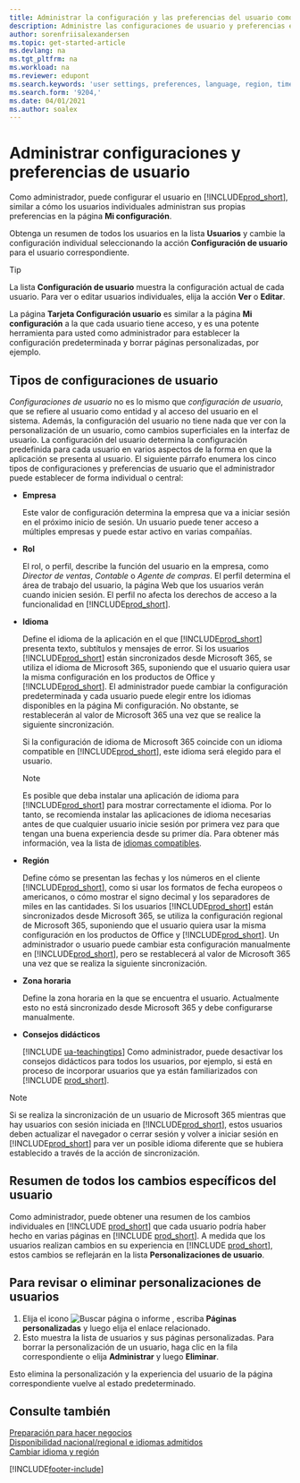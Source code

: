 ```yaml
---
title: Administrar la configuración y las preferencias del usuario como administrador
description: Administre las configuraciones de usuario y preferencias en Dynamics 365 Business Central.
author: sorenfriisalexandersen
ms.topic: get-started-article
ms.devlang: na
ms.tgt_pltfrm: na
ms.workload: na
ms.reviewer: edupont
ms.search.keywords: 'user settings, preferences, language, region, time zone, regional settings'
ms.search.form: '9204,'
ms.date: 04/01/2021
ms.author: soalex
---
```

# <a name="manage-user-settings-and-preferences"></a><a name="manage-user-settings-and-preferences"></a><a name="manage-user-settings-and-preferences"></a><a name="manage-user-settings-and-preferences"></a>Administrar configuraciones y preferencias de usuario

Como administrador, puede configurar el usuario en [!INCLUDE[prod_short](includes/prod_short.md)], similar a cómo los usuarios individuales administran sus propias preferencias en la página **Mi configuración**.  

Obtenga un resumen de todos los usuarios en la lista **Usuarios** y cambie la configuración individual seleccionando la acción **Configuración de usuario** para el usuario correspondiente.

> [!TIP]
> La lista **Configuración de usuario** muestra la configuración actual de cada usuario. Para ver o editar usuarios individuales, elija la acción **Ver** o **Editar**.

La página **Tarjeta Configuración usuario** es similar a la página **Mi configuración** a la que cada usuario tiene acceso, y es una potente herramienta para usted como administrador para establecer la configuración predeterminada y borrar páginas personalizadas, por ejemplo.  

## <a name="types-of-user-settings"></a><a name="types-of-user-settings"></a><a name="types-of-user-settings"></a><a name="types-of-user-settings"></a>Tipos de configuraciones de usuario

*Configuraciones de usuario* no es lo mismo que *configuración de usuario*, que se refiere al usuario como entidad y al acceso del usuario en el sistema. Además, la configuración del usuario no tiene nada que ver con la personalización de un usuario, como cambios superficiales en la interfaz de usuario. La configuración del usuario determina la configuración predefinida para cada usuario en varios aspectos de la forma en que la aplicación se presenta al usuario. El siguiente párrafo enumera los cinco tipos de configuraciones y preferencias de usuario que el administrador puede establecer de forma individual o central:

* **Empresa**  

  Este valor de configuración determina la empresa que va a iniciar sesión en el próximo inicio de sesión. Un usuario puede tener acceso a múltiples empresas y puede estar activo en varias compañías.

* **Rol**  

  El rol, o perfil, describe la función del usuario en la empresa, como *Director de ventas*, *Contable* o *Agente de compras*. El perfil determina el área de trabajo del usuario, la página Web que los usuarios verán cuando inicien sesión. El perfil no afecta los derechos de acceso a la funcionalidad en [!INCLUDE[prod_short](includes/prod_short.md)].  

* **Idioma**  

  Define el idioma de la aplicación en el que [!INCLUDE[prod_short](includes/prod_short.md)] presenta texto, subtítulos y mensajes de error. Si los usuarios [!INCLUDE[prod_short](includes/prod_short.md)] están sincronizados desde Microsoft 365, se utiliza el idioma de Microsoft 365, suponiendo que el usuario quiera usar la misma configuración en los productos de Office y [!INCLUDE[prod_short](includes/prod_short.md)]. El administrador puede cambiar la configuración predeterminada y cada usuario puede elegir entre los idiomas disponibles en la página Mi configuración. No obstante, se restablecerán al valor de Microsoft 365 una vez que se realice la siguiente sincronización.

  Si la configuración de idioma de Microsoft 365 coincide con un idioma compatible en [!INCLUDE[prod_short](includes/prod_short.md)], este idioma será elegido para el usuario.  

  > [!NOTE]
  > Es posible que deba instalar una aplicación de idioma para [!INCLUDE[prod_short](includes/prod_short.md)] para mostrar correctamente el idioma. Por lo tanto, se recomienda instalar las aplicaciones de idioma necesarias antes de que cualquier usuario inicie sesión por primera vez para que tengan una buena experiencia desde su primer día. Para obtener más información, vea la lista de [idiomas compatibles](/dynamics365/business-central/dev-itpro/compliance/apptest-countries-and-translations).  
  
* **Región**  

  Define cómo se presentan las fechas y los números en el cliente [!INCLUDE[prod_short](includes/prod_short.md)], como si usar los formatos de fecha europeos o americanos, o cómo mostrar el signo decimal y los separadores de miles en las cantidades. Si los usuarios [!INCLUDE[prod_short](includes/prod_short.md)] están sincronizados desde Microsoft 365, se utiliza la configuración regional de Microsoft 365, suponiendo que el usuario quiera usar la misma configuración en los productos de Office y [!INCLUDE[prod_short](includes/prod_short.md)]. Un administrador o usuario puede cambiar esta configuración manualmente en [!INCLUDE[prod_short](includes/prod_short.md)], pero se restablecerá al valor de Microsoft 365 una vez que se realiza la siguiente sincronización.

* **Zona horaria**  

  Define la zona horaria en la que se encuentra el usuario. Actualmente esto no está sincronizado desde Microsoft 365 y debe configurarse manualmente.  

* **Consejos didácticos**

  [!INCLUDE [ua-teachingtips](includes/ua-teachingtips.md)] Como administrador, puede desactivar los consejos didácticos para todos los usuarios, por ejemplo, si está en proceso de incorporar usuarios que ya están familiarizados con [!INCLUDE [prod_short](includes/prod_short.md)].  

> [!NOTE]
> Si se realiza la sincronización de un usuario de Microsoft 365 mientras que hay usuarios con sesión iniciada en [!INCLUDE[prod_short](includes/prod_short.md)], estos usuarios deben actualizar el navegador o cerrar sesión y volver a iniciar sesión en [!INCLUDE[prod_short](includes/prod_short.md)] para ver un posible idioma diferente que se hubiera establecido a través de la acción de sincronización.

## <a name="overview-of-all-user-specific-changes"></a><a name="overview-of-all-user-specific-changes"></a><a name="overview-of-all-user-specific-changes"></a><a name="overview-of-all-user-specific-changes"></a>Resumen de todos los cambios específicos del usuario

Como administrador, puede obtener una resumen de los cambios individuales en [!INCLUDE [prod_short](includes/prod_short.md)] que cada usuario podría haber hecho en varias páginas en [!INCLUDE [prod_short](includes/prod_short.md)]. A medida que los usuarios realizan cambios en su experiencia en [!INCLUDE [prod_short](includes/prod_short.md)], estos cambios se reflejarán en la lista **Personalizaciones de usuario**. <!--Administrators can also set these settings for users before they log in the first time, so users do not have to do it themselves, providing them a better *getting started* experience.-->

<!-- >[!NOTE]
> User personalizations do not have anything to do with the *personal* lightweight changes a user can make to the user experience.-->

## <a name="to-review-or-delete-user-personalizations"></a><a name="to-review-or-delete-user-personalizations"></a><a name="to-review-or-delete-user-personalizations"></a><a name="to-review-or-delete-user-personalizations"></a>Para revisar o eliminar personalizaciones de usuarios

1. Elija el icono ![Buscar página o informe](media/ui-search/search_small.png "Icono Buscar página o informe") , escriba **Páginas personalizadas** y luego elija el enlace relacionado.
2. Esto muestra la lista de usuarios y sus páginas personalizadas. Para borrar la personalización de un usuario, haga clic en la fila correspondiente o elija **Administrar** y luego **Eliminar**.

Esto elimina la personalización y la experiencia del usuario de la página correspondiente vuelve al estado predeterminado.

## <a name="see-also"></a><a name="see-also"></a><a name="see-also"></a><a name="see-also"></a>Consulte también

[Preparación para hacer negocios](ui-get-ready-business.md)  
[Disponibilidad nacional/regional e idiomas admitidos](/dynamics365/business-central/dev-itpro/compliance/apptest-countries-and-translations)  
[Cambiar idioma y región](about-locale-language.md)  

[!INCLUDE[footer-include](includes/footer-banner.md)]
